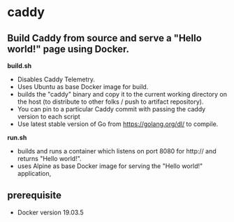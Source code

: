 # caddy

## Build Caddy from source and serve a "Hello world!" page using Docker. 

**build.sh**

- Disables Caddy Telemetry. 
- Uses Ubuntu as base Docker image for build. 
- builds the "caddy" binary and copy it to the current working directory on the host (to distribute to other folks / push to artifact repository). 
- You can pin to a particular Caddy commit with passing the caddy version to each script
- Use latest stable version of Go from https://golang.org/dl/ to compile.


**run.sh** 
- builds and runs a container which listens on port 8080 for http:// and returns "Hello world!". 
- uses Alpine as base Docker image for serving the "Hello world!" application, 


## prerequisite
 - Docker version 19.03.5

